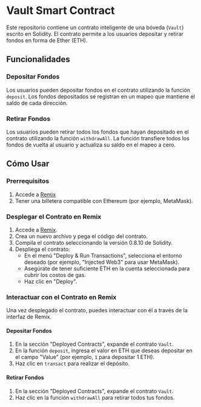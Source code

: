 # Vault Smart Contract

Este repositorio contiene un contrato inteligente de una bóveda (`Vault`) escrito en Solidity. El contrato permite a los usuarios depositar y retirar fondos en forma de Ether (ETH).

## Funcionalidades

### Depositar Fondos

Los usuarios pueden depositar fondos en el contrato utilizando la función `deposit`. Los fondos depositados se registran en un mapeo que mantiene el saldo de cada dirección.

### Retirar Fondos

Los usuarios pueden retirar todos los fondos que hayan depositado en el contrato utilizando la función `withdrawAll`. La función transfiere todos los fondos de vuelta al usuario y actualiza su saldo en el mapeo a cero.


## Cómo Usar

### Prerrequisitos

1. Accede a [Remix](https://remix.ethereum.org/#lang=en&optimize=false&runs=200&evmVersion=null&version=soljson-v0.8.10+commit.fc410830.js)
2. Tener una billetera compatible con Ethereum (por ejemplo, MetaMask).

### Desplegar el Contrato en Remix

1. Accede a [Remix](https://remix.ethereum.org/).
2. Crea un nuevo archivo y pega el código del contrato.
3. Compila el contrato seleccionando la versión 0.8.10 de Solidity.
4. Despliega el contrato:
   - En el menú "Deploy & Run Transactions", selecciona el entorno deseado (por ejemplo, "Injected Web3" para usar MetaMask).
   - Asegúrate de tener suficiente ETH en la cuenta seleccionada para cubrir los costos de gas.
   - Haz clic en "Deploy".

### Interactuar con el Contrato en Remix

Una vez desplegado el contrato, puedes interactuar con él a través de la interfaz de Remix.

#### Depositar Fondos

1. En la sección "Deployed Contracts", expande el contrato `Vault`.
2. En la función `deposit`, ingresa el valor en ETH que deseas depositar en el campo "Value" (por ejemplo, `1` para depositar 1 ETH).
3. Haz clic en `transact` para realizar el depósito.

#### Retirar Fondos

1. En la sección "Deployed Contracts", expande el contrato `Vault`.
2. Haz clic en la función `withdrawAll` para retirar todos tus fondos.


